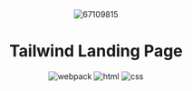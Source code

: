  ﻿<p align="center">
![67109815](https://user-images.githubusercontent.com/68492359/179336754-64eef031-35ff-4e5c-a3d3-ebc79cab05a3.png)
</p>

<h1 align="center">Tailwind Landing Page</h1>


<p align="center">
  <img src="https://badgen.net/badge/webpack/5.73.0/blue" alt="webpack"/>
  <img src="https://badgen.net/badge/HTML/5/red" alt="html" />
  <img src="https://badgen.net/badge/tailwind/css/blue" alt="css" />
</p>
